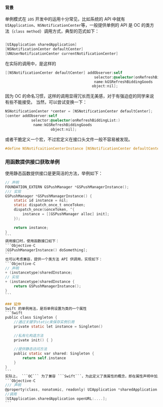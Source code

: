 #### 背景
单例模式在 ```iOS``` 开发中的运用十分常见，比如系统的 API 中就有 ```UIApplication```、```NSNotificationCenter```等，一般提供单例的 API 是 OC 的类方法（```class method```）调用方式，典型的范式如下：
```Objective-C

[UIApplication sharedApplication]
[NSNotificationCenter defaultCenter]
[UNUserNotificationCenter currentNotificationCenter]

```
在实际的调用中，是这样的
```Objective-C
[[NSNotificationCenter defaultCenter] addObserver:self
                                         selector:@selector(onRefreshBiddingList:)
                                         name:kGSRefreshBiddingGoods
                                        object:nil];
```
因为 OC 的命名习惯，这样的调用显得冗长而无美感，对于有强迫症的同学来说有些不能接受。
当然，可以尝试变换一下：
```Objective-C
NSNotificationCenter *center = [NSNotificationCenter defaultCenter];
[center addObserver:self
            selector:@selector(onRefreshBiddingList:)
             name:kGSRefreshBiddingGoods
                     object:nil];
```
或者干脆定义一个宏，不过宏定义在接口头文件一般不容易被发现。
```Objective-C
#define NSNotifcaitionCenterInstance [NSNotificationCenter defaultCenter]
```
### 用函数提供接口获取单例
使用静态函数提供接口是更简洁的方法，举例如下：
````Objective-C
// 声明
FOUNDATION_EXTERN GSPushManager *GSPushManagerInstance();
/// 实现
GSPushManager *GSPushManagerInstance() {
    static id instance = nil;
    static dispatch_once_t onceToken;
    dispatch_once(&onceToken, ^{
        instance = [[GSPushManager alloc] init];
    });
    
    return instance;
}
```
调用接口时，使用函数接口如下：
```Objective-C
[GSPushManagerInstance() doSomething];
```
也可以考虑兼容，提供一个类方法 API 供调用，实现如下：
```Objective-C
// 声明
+ (instancetype)sharedInstance;
// 实现
+ (instancetype)sharedInstance {
    return GSPushManagerInstance();
}
```

### 延伸
Swift 的单例用法，是将单例设置为类的一个属性
```Swift
public class Singleton {
    //通过关键字static来保存实例引用
    private static let instance = Singleton()
    
    //私有化构造方法
    private init() { }
    
    //提供静态访问方法
    public static var shared: Singleton {
        return self.instance
    }
}
```
实际上， ```OC``` 为了兼容 ```Swift```，为此定义了类属性的概念，即在属性声明中加入 ```class```关键字，比如 ```UIApplication```
```Objective-C
/// 声明
@property(class, nonatomic, readonly) UIApplication *sharedApplication
//调用
[UIApplication.sharedApplication openURL:....];
```
